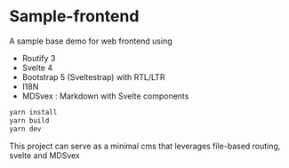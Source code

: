 # Sample-frontend


A sample base demo for web frontend using

- Routify 3
- Svelte 4
- Bootstrap 5 (Sveltestrap) with RTL/LTR 
- I18N 
- MDSvex : Markdown with Svelte components


```bash
yarn install
yarn build
yarn dev
```

This project can serve as a minimal cms that leverages file-based routing, svelte and MDSvex

